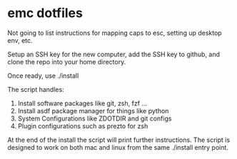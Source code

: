 # emc dotfiles

Not going to list instructions for mapping caps to esc, setting up desktop env, etc.

Setup an SSH key for the new computer, add the SSH key to github, and clone the repo into your home directory.

Once ready, use ./install

The script handles:

1. Install software packages like git, zsh, fzf ...
2. Install asdf package manager for things like python
3. System Configurations like ZDOTDIR and git configs
4. Plugin configurations such as prezto for zsh

At the end of the install the script will print further instructions. The script is
designed to work on both mac and linux from the same ./install entry point.
